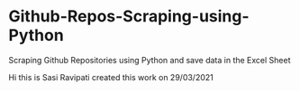 # Github-Repos-Scraping-using-Python
Scraping Github Repositories using Python and save data in the Excel Sheet

Hi this is Sasi Ravipati created this work on 29/03/2021

